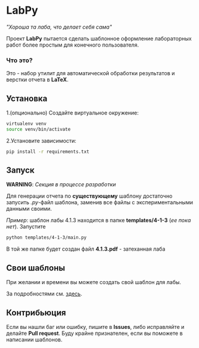 # LabPy
*"Хороша та лаба, что делает себя сама"*

Проект **LabPy** пытается сделать шаблонное оформление лабораторных работ более
простым для конечного пользователя.

### Что это?
Это - набор утилит для автоматической обработки результатов и верстки 
отчета в **LaTeX**.

## Установка
1.(опционально) Создайте виртуальное окружение:
```bash
virtualenv venv
source venv/bin/activate
``` 
2.Установите зависимости:
```bash
pip install -r requirements.txt
```
## Запуск
**WARNING**: *Секция в процессе разработки*

Для генерации отчета по **существующему** шаблону достаточно запусить *.py*-файл
шаблона, заменив все файлы с экспериментальными данными своими.

*Пример*: шаблон лабы 4.1.3 находится в папке **templates/4-1-3** (*ее пока нет*).
Запустите
```bash
python templates/4-1-3/main.py
```
В той же папке будет создан файл **4.1.3.pdf** - затеханная лаба

## Свои шаблоны
При желании и времени вы можете создать свой шаблон для лабы.

За подробностями см. [здесь](OWN_TEMPLATE.md).

## Контрибьюция
Если вы нашли баг или ошибку, пишите в **Issues**, либо исправляйте и
делайте **Pull request**. Буду крайне признателен, если вы поможете в написании
шаблонов.